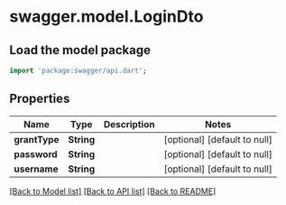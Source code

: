 # swagger.model.LoginDto

## Load the model package
```dart
import 'package:swagger/api.dart';
```

## Properties
Name | Type | Description | Notes
------------ | ------------- | ------------- | -------------
**grantType** | **String** |  | [optional] [default to null]
**password** | **String** |  | [optional] [default to null]
**username** | **String** |  | [optional] [default to null]

[[Back to Model list]](../README.md#documentation-for-models) [[Back to API list]](../README.md#documentation-for-api-endpoints) [[Back to README]](../README.md)

